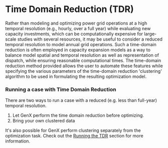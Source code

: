 # Time Domain Reduction (TDR)

Rather than modeling and optimizing power grid operations at a high temporal resolution (e.g., hourly, over a full year) while evaluating new capacity investments, which can be computationally expensive for large-scale studies with several resources, it may be useful to consider a reduced temporal resolution to model annual grid operations.
Such a time-domain reduction is often employed in capacity expansion models as a way to balance model spatial and temporal resolution as well as representation of dispatch, while ensuring reasonable computational times.
The time-domain reduction method provided allows the user to automate these features while specifying the various parameters of the time-domain reduction 'clustering' algorithm to be used in formulating the resulting optimization model.

### Running a case with Time Domain Reduction

There are two ways to run a case with a reduced (e.g. less than full-year) temporal resolution.
1. Let GenX perform the time domain reduction before optimizing.
2. Bring your own clustered data

It's also possible for GenX perform clustering separately from the optimization task. Check out the [Running the TDR](@ref) section for more information. 